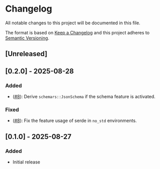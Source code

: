 <!--
Added for new features.
Changed for changes in existing functionality.
Deprecated for soon-to-be removed features.
Removed for now removed features.
Fixed for any bug fixes.
Security in case of vulnerabilities.
-->

# Changelog

All notable changes to this project will be documented in this file.

The format is based on [Keep a Changelog](http://keepachangelog.com/en/1.0.0/)
and this project adheres to [Semantic
Versioning](http://semver.org/spec/v2.0.0.html).

## [Unreleased]

## [0.2.0] - 2025-08-28

### Added

* ([#8](https://github.com/gamma0987/either-or-both/pull/8)): Derive
  `schemars::JsonSchema` if the schema feature is activated.

### Fixed

* ([#8](https://github.com/gamma0987/either-or-both/pull/8)): Fix the feature
  usage of serde in `no_std` environments.

## [0.1.0] - 2025-08-27

### Added

* Initial release
